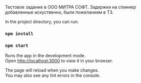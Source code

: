Тестовое задание в ООО МИТРА СОФТ.
Задержки на спиннер добавленные искуственно, были пожеланием в ТЗ.

In the project directory, you can run:
### `npm install`
### `npm start`

Runs the app in the development mode.\
Open [http://localhost:3000](http://localhost:3000) to view it in your browser.

The page will reload when you make changes.\
You may also see any lint errors in the console.

